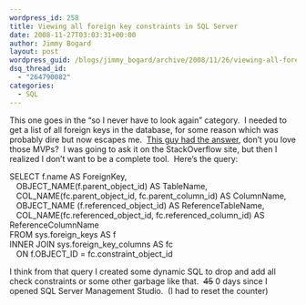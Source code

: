```yaml
---
wordpress_id: 258
title: Viewing all foreign key constraints in SQL Server
date: 2008-11-27T03:03:31+00:00
author: Jimmy Bogard
layout: post
wordpress_guid: /blogs/jimmy_bogard/archive/2008/11/26/viewing-all-foreign-key-constraints-in-sql-server.aspx
dsq_thread_id:
  - "264790082"
categories:
  - SQL
---
```

This one goes in the “so I never have to look again” category.&#160; I needed to get a list of all foreign keys in the database, for some reason which was probably dire but now escapes me.&#160; [This guy had the answer](http://blog.sqlauthority.com/), don’t you love those MVPs?&#160; I was going to ask it on the StackOverflow site, but then I realized I don’t want to be a complete tool.&#160; Here’s the query:

SELECT f.name AS ForeignKey,   
&#160;&#160; OBJECT\_NAME(f.parent\_object_id) AS TableName,   
&#160;&#160; COL\_NAME(fc.parent\_object\_id, fc.parent\_column_id) AS ColumnName,   
&#160;&#160; OBJECT\_NAME (f.referenced\_object_id) AS ReferenceTableName,   
&#160;&#160; COL\_NAME(fc.referenced\_object\_id, fc.referenced\_column_id) AS ReferenceColumnName   
FROM sys.foreign_keys AS f   
INNER JOIN sys.foreign\_key\_columns AS fc   
&#160;&#160; ON f.OBJECT\_ID = fc.constraint\_object_id

I think from that query I created some dynamic SQL to drop and add all check constraints or some other garbage like that.&#160; <strike>45</strike> 0 days since I opened SQL Server Management Studio.&#160; (I had to reset the counter)